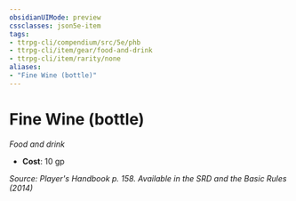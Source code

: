 ```yaml
---
obsidianUIMode: preview
cssclasses: json5e-item
tags:
- ttrpg-cli/compendium/src/5e/phb
- ttrpg-cli/item/gear/food-and-drink
- ttrpg-cli/item/rarity/none
aliases: 
- "Fine Wine (bottle)"
---
```

# Fine Wine (bottle)
*Food and drink*  

- **Cost**: 10 gp

*Source: Player's Handbook p. 158. Available in the <span title='Systems Reference Document (5.1)'>SRD</span> and the Basic Rules (2014)*